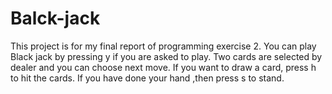 # Balck-jack
This project is for my final report of programming exercise 2. 
You can play Black jack by pressing y if you are asked to play. 
Two cards are selected by dealer and you can choose next move. 
If you want to draw a card, press h to hit the cards. 
If you have done your hand ,then press s to stand. 
